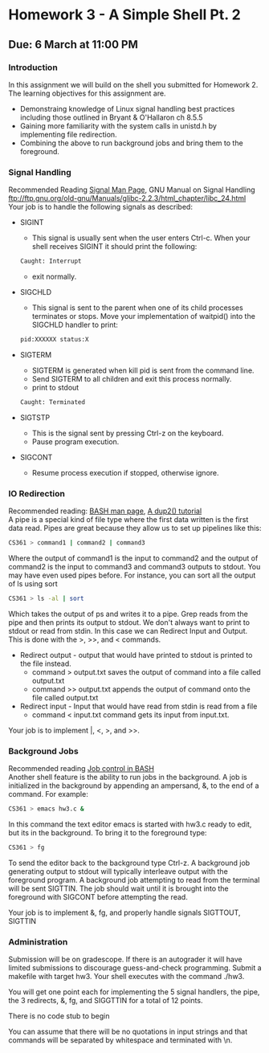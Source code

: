 # Homework 3 - A Simple Shell Pt. 2 #
## Due: 6 March at 11:00 PM ##
### Introduction ###
In this assignment we will build on the shell you submitted for Homework 2. The learning objectives for this assignment are. 
* Demonstraing knowledge of Linux signal handling best practices including those outlined in Bryant & O'Hallaron ch 8.5.5
* Gaining more familiarity with the system calls in unistd.h by implementing file redirection. 
* Combining the above to run background jobs and bring them to the foreground.

### Signal Handling ###
Recommended Reading [Signal Man Page](http://man7.org/linux/man-pages/man7/signal.7.html), GNU Manual on Signal Handling ftp://ftp.gnu.org/old-gnu/Manuals/glibc-2.2.3/html_chapter/libc_24.html  
Your job is to handle the following signals as described:
* SIGINT
  * This signal is usually sent when the user enters Ctrl-c. When your shell receives SIGINT it should print the following:
  ```BASH
  Caught: Interrupt
  ```
  * exit normally. 
* SIGCHLD
  * This signal is sent to the parent when one of its child processes terminates or stops. Move your implementation of waitpid() into the SIGCHLD handler to print:
  ```BASH
  pid:XXXXXX status:X
  ```
* SIGTERM
  * SIGTERM is generated when kill pid is sent from the command line. 
  * Send SIGTERM to all children and exit this process normally. 
  * print to stdout
  ```BASH
  Caught: Terminated
  ```
* SIGTSTP
  * This is the signal sent by pressing Ctrl-z on the keyboard. 
  * Pause program execution.
  
* SIGCONT
  * Resume process execution if stopped, otherwise ignore. 
  
### IO Redirection ###
Recommended reading: [BASH man page](https://linux.die.net/man/1/bash), [A dup2() tutorial](https://www.cs.rutgers.edu/~pxk/416/notes/c-tutorials/dup2.html)  
A pipe is a special kind of file type where the first data written is the first data read. Pipes are great because they allow us to set up pipelines like this:
```BASH
CS361 > command1 | command2 | command3
```
Where the output of command1 is the input to command2 and the output of command2 is the input to command3 and command3 outputs to stdout. You may have even used pipes before. For instance, you can sort all the output of ls using sort
```Bash
CS361 > ls -al | sort
```
Which takes the output of ps and writes it to a pipe. Grep reads from the pipe and then prints its output to stdout. 
We don't always want to print to stdout or read from stdin. In this case we can Redirect Input and Output. This is done with the >, >>, and < commands. 
* Redirect output - output that would have printed to stdout is printed to the file instead. 
  * command > output.txt saves the output of command into a file called output.txt
  * command >> output.txt appends the output of command onto the file called output.txt
* Redirect input - Input that would have read from stdin is read from a file
  * command < input.txt command gets its input from input.txt. 
  
Your job is to implement |, <, >, and >>. 

### Background Jobs ###
Recommended reading [Job control in BASH](https://www.digitalocean.com/community/tutorials/how-to-use-bash-s-job-control-to-manage-foreground-and-background-processes)  
Another shell feature is the ability to run jobs in the background. A job is initialized in the background by appending an ampersand, &, to the end of a command. For example: 
```BASH
CS361 > emacs hw3.c &
```
In this command the text editor emacs is started with hw3.c ready to edit, but its in the background. To bring it to the foreground type: 
```BASH
CS361 > fg
```
To send the editor back to the background type Ctrl-z. 
A background job generating output to stdout will typically interleave output with the foreground program. A background job attempting to read from the terminal will be sent SIGTTIN. The job should wait until it is brought into the foreground with SIGCONT before attempting the read. 

Your job is to implement &, fg, and properly handle signals SIGTTOUT, SIGTTIN

### Administration ###
Submission will be on gradescope. If there is an autograder it will have limited submissions to discourage guess-and-check programming. Submit a makefile with target hw3. Your shell executes with the command ./hw3. 

You will get one point each for implementing the 5 signal handlers, the pipe, the 3 redirects, &, fg, and SIGGTTIN for a total of 12 points. 

There is no code stub to begin

You can assume that there will be no quotations in input strings and that commands will be separated by whitespace and terminated with \n. 
